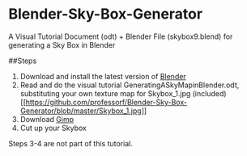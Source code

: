 # Blender-Sky-Box-Generator
A Visual Tutorial Document (odt) + Blender File (skybox9.blend) for generating a Sky Box in Blender

##Steps

1. Download and install the latest version of [Blender](https://www.blender.org/)
2. Read and do the visual tutorial GeneratingASkyMapinBlender.odt, substituting your own texture map for Skybox_1.jpg (included)
[[https://github.com/professorf/Blender-Sky-Box-Generator/blob/master/Skybox_1.jpg]]
3. Download [Gimp](https://www.gimp.org/)
4. Cut up your Skybox

Steps 3-4 are not part of this tutorial.
